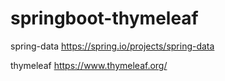 # springboot-thymeleaf

spring-data  https://spring.io/projects/spring-data


thymeleaf  https://www.thymeleaf.org/

